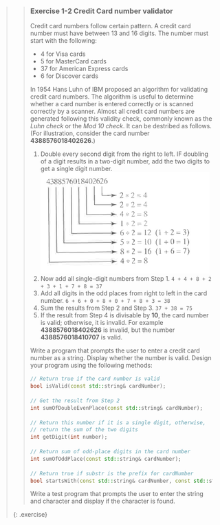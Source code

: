 >> ### Exercise 1-2 Credit Card number validator
>> Credit card numbers follow certain pattern. A credit card number must have between 13 and 16 digits. The number must start with the following:
>>
>> * 4 for Visa cards
>> * 5 for MasterCard cards
>> * 37 for American Express cards
>> * 6 for Discover cards
>>
>> In 1954 Hans Luhn of IBM proposed an algorithm for validating credit card numbers. The algorithm is useful to determine whether a card number is entered correctly or is scanned correctly by a scanner. Almost all credit card numbers are generated following this validity check, commonly known as the *Luhn check* or the *Mod 10 check*. It can be destribed as follows. (For illustration, consider the card number **4388576018402626**.)
>>
>> 1. Double every second digit from the right to left. IF doubling of a digit results in a two-digit number, add the two digits to get a single digit number.
![Example CC](images/week01/creditcard.png)
>> 2. Now add all single-digit numbers from Step 1. `4 + 4 + 8 + 2 + 3 + 1 + 7 + 8 = 37`
>> 3. Add all digits in the odd places from right to left in the card number. `6 + 6 + 0 + 8 + 0 + 7 + 8 + 3 = 38`
>> 4. Sum the results from Step 2 and Step 3. `37 + 38 = 75`
>> 5.  If the result from Step 4 is divisable by **10**, the card number is valid; otherwise, it is invalid. For example **4388576018402626** is invalid, but the number **4388576018410707** is valid.
>>
>> Write a program that prompts the user to enter a credit card number as a string. Display whether the number is valid. Design your program using the following methods:
>>
>> ```cpp
>> // Return true if the card number is valid
>> bool isValid(const std::string& cardNumber);
>>
>> // Get the result from Step 2
>> int sumOfDoubleEvenPlace(const std::string& cardNumber);
>>
>> // Return this number if it is a single digit, otherwise,
>> // return the sum of the two digits
>> int getDigit(int number);
>>
>> // Return sum of odd-place digits in the card number
>> int sumOfOddPlace(const std::string& cardNumber);
>>
>> // Return true if substr is the prefix for cardNumber
>> bool startsWith(const std::string& cardNumber, const std::string& substr);
>> ```
>>
>> Write a test program that prompts the user to enter the string and character and display if the character is found.
>>
>{: .exercise}